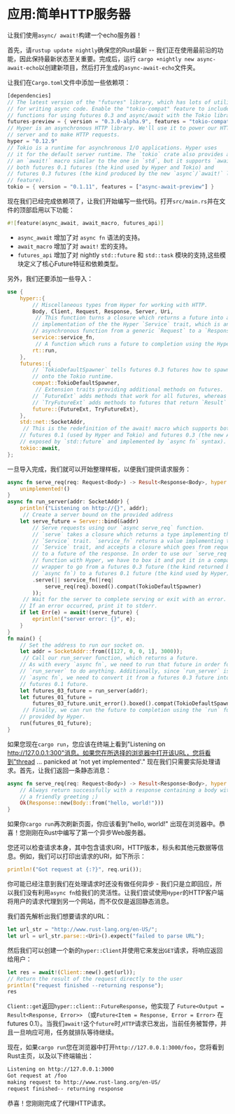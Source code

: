 # 应用:简单HTTP服务器

让我们使用`async/ await!`构建一个echo服务器！

首先，请`rustup update nightly`确保您的Rust最新 -- 我们正在使用最前沿的功能，因此保持最新状态至关重要。完成后，运行 `cargo +nightly new async-await-echo`以创建新项目，然后打开生成的`async-await-echo`文件夹。

让我们在`Cargo.toml`文件中添加一些依赖项：

```rust
[dependencies]
// The latest version of the "futures" library, which has lots of utilities
// for writing async code. Enable the "tokio-compat" feature to include the
// functions for using futures 0.3 and async/await with the Tokio library.
futures-preview = { version = "0.3.0-alpha.9", features = "tokio-compat"] }
// Hyper is an asynchronous HTTP library. We'll use it to power our HTTP
// server and to make HTTP requests.
hyper = "0.12.9"
// Tokio is a runtime for asynchronous I/O applications. Hyper uses
// it for the default server runtime. The `tokio` crate also provides an
// an `await!` macro similar to the one in `std`, but it supports `await!`ing
// both futures 0.1 futures (the kind used by Hyper and Tokio) and
// futures 0.3 futures (the kind produced by the new `async`/`await!` language
// feature).
tokio = { version = "0.1.11", features = ["async-await-preview"] }
```

现在我们已经完成依赖项了，让我们开始编写一些代码。打开`src/main.rs`并在文件的顶部启用以下功能：

 ```rust
#![feature(async_await, await_macro, futures_api)]
```

- `async_await` 增加了对 `async fn` 语法的支持。
- `await_macro` 增加了对 `await!` 宏的支持。
- `futures_api` 增加了对 nightly `std::future` 和 `std::task` 模块的支持,这些模块定义了核心Future特征和依赖类型。

另外，我们还要添加一些导入：

```rust
use {
    hyper::{
        // Miscellaneous types from Hyper for working with HTTP.
        Body, Client, Request, Response, Server, Uri,
         // This function turns a closure which returns a future into an
        // implementation of the the Hyper `Service` trait, which is an
        // asynchronous function from a generic `Request` to a `Response`.
        service::service_fn,
         // A function which runs a future to completion using the Hyper runtime.
        rt::run,
    },
    futures::{
        // `TokioDefaultSpawner` tells futures 0.3 futures how to spawn tasks
        // onto the Tokio runtime.
        compat::TokioDefaultSpawner,
         // Extension traits providing additional methods on futures.
        // `FutureExt` adds methods that work for all futures, whereas
        // `TryFutureExt` adds methods to futures that return `Result` types.
        future::{FutureExt, TryFutureExt},
    },
    std::net::SocketAddr,
     // This is the redefinition of the await! macro which supports both
    // futures 0.1 (used by Hyper and Tokio) and futures 0.3 (the new API
    // exposed by `std::future` and implemented by `async fn` syntax).
    tokio::await,
};
```

一旦导入完成，我们就可以开始整理样板，以便我们提供请求服务：

```rust
async fn serve_req(req: Request<Body>) -> Result<Response<Body>, hyper::Error> {
    unimplemented!()
}
async fn run_server(addr: SocketAddr) {
    println!("Listening on http://{}", addr);
     // Create a server bound on the provided address
    let serve_future = Server::bind(&addr)
        // Serve requests using our `async serve_req` function.
        // `serve` takes a closure which returns a type implementing the
        // `Service` trait. `service_fn` returns a value implementing the
        // `Service` trait, and accepts a closure which goes from request
        // to a future of the response. In order to use our `serve_req`
        // function with Hyper, we have to box it and put it in a compatability
        // wrapper to go from a futures 0.3 future (the kind returned by
        // `async fn`) to a futures 0.1 future (the kind used by Hyper).
        .serve(|| service_fn(|req|
            serve_req(req).boxed().compat(TokioDefaultSpawner)
        ));
     // Wait for the server to complete serving or exit with an error.
    // If an error occurred, print it to stderr.
    if let Err(e) = await!(serve_future) {
        eprintln!("server error: {}", e);
    }
}
fn main() {
    // Set the address to run our socket on.
    let addr = SocketAddr::from(([127, 0, 0, 1], 3000));
     // Call our run_server function, which returns a future.
    // As with every `async fn`, we need to run that future in order for
    // `run_server` to do anything. Additionally, since `run_server` is an
    // `async fn`, we need to convert it from a futures 0.3 future into a
    // futures 0.1 future.
    let futures_03_future = run_server(addr);
    let futures_01_future =
        futures_03_future.unit_error().boxed().compat(TokioDefaultSpawner);
     // Finally, we can run the future to completion using the `run` function
    // provided by Hyper.
    run(futures_01_future);
}
```
如果您现在`cargo run`，您应该在终端上看到"Listening on http://127.0.0.1:300"消息。如果您在所选择的浏览器中打开该URL，您将看到"thread ... panicked at 'not yet implemented'." 现在我们只需要实际处理请求。首先，让我们返回一条静态消息：

```rust
async fn serve_req(req: Request<Body>) -> Result<Response<Body>, hyper::Error> {
    // Always return successfully with a response containing a body with
    // a friendly greeting ;)
    Ok(Response::new(Body::from("hello, world!")))
}
```

如果你`cargo run`再次刷新页面，你应该看到"hello, world!" 出现在浏览器中。恭喜！您刚刚在Rust中编写了第一个异步Web服务器。

您还可以检查请求本身，其中包含请求URI，HTTP版本，标头和其他元数据等信息。例如，我们可以打印出请求的URI，如下所示：

```rust
println!("Got request at {:?}", req.uri());
```

你可能已经注意到我们在处理请求时还没有做任何异步 - 我们只是立即回应，所以我们没有利用`async fn`给我们的灵活性。让我们尝试使用`Hyper`的HTTP客户端将用户的请求代理到另一个网站，而不仅仅是返回静态消息。

我们首先解析出我们想要请求的URL：

```rust
let url_str = "http://www.rust-lang.org/en-US/";
let url = url_str.parse::<Uri>().expect("failed to parse URL");
```

然后我们可以创建一个新的`hyper::Client`并使用它来发出`GET`请求，将响应返回给用户：

```rust
let res = await!(Client::new().get(url));
// Return the result of the request directly to the user
println!("request finished --returning response");
res
```

`Client::get`返回`hyper::client::FutureResponse`，他实现了 `Future<Output = Result<Response, Error>>` （或`Future<Item = Response, Error = Error>` 在futures 0.1）。当我们`await!`这个`future`时,`HTTP`请求已发出，当前任务被暂停，并且一旦响应可用，任务就排队等待继续。

现在，如果`cargo run`您在浏览器中打开`http://127.0.0.1:3000/foo`，您将看到Rust主页，以及以下终端输出：

```bash
Listening on http://127.0.0.1:3000
Got request at /foo
making request to http://www.rust-lang.org/en-US/
request finished-- returning response
```

恭喜！您刚刚完成了代理HTTP请求。
